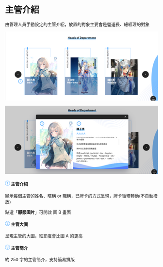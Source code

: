 # 主管介紹

由管理人員手動設定的主管介紹，放置的對象主要會是營運長、總經理的對象

![圖A](../../.gitbook/assets/主管介紹-1.png)

![圖B](../../.gitbook/assets/主管介紹-2.png)

#### ![編號 1](../../.gitbook/assets/1.png) 主管介紹

顯示每個主管的姓名、暱稱 or 職稱，已牌卡的方式呈現，牌卡循環轉動(不自動撥放)

點選「**靜態圖片**」可開啟 圖 B 畫面

#### ![編號 2](../../.gitbook/assets/2.png) 主管大圖

呈現主管的大圖，細節度會比圖 A 的更高

#### ![編號 3](../../.gitbook/assets/3.png) 主管簡介

約 250 字的主管簡介，支持簡易排版
